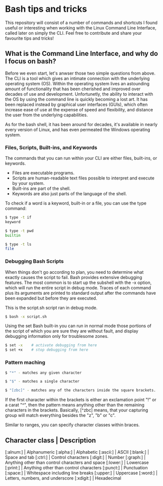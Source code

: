 # Bash tips and tricks
This repository will consist of a number of commands and shortcuts I found useful or interesting when working with the Linux Command Line Interface, called later on simply the CLI. Feel free to contribute and share your favourite tips and tricks! 

## What is the Command Line Interface, and why do I focus on bash?

Before we even start, let's anwser those two simple questions from above. The CLI is a tool which gives an intimate connection with the underlying operating system (OS). Within the operating system lives an astounding amount of functionality that has been cherished and improved over decades of use and development. Unfortunetly, the ability to interact with the OS by using the command line is quickly becoming a lost art. It has been replaced instead by graphical user interfaces (GUIs), which often increase ease of use at the expense of speed and flexibility, and distance the user from the underlying capabilities.

As for the bash shell, it has been around for decades, it's available in nearly every version of Linux, and has even permeated the Windows operating system.

### Files, Scripts, Built-ins, and Keywords

The commands that you can run within your CLI are either files, built-ins, or keywords.
- Files are executable programs.
- Scripts are human-readable text files possible to interpret and execute by your system.
- Built-ins are part of the shell.
- Keywords are also just parts of the language of the shell.

To check if a word is a keyword, built-in or a file, you can use the type command:

```sh
$ type -t if
keyword

$ type -t pwd
builtin

$ type -t ls
file
```

### Debugging Bash Scripts ###

When things don't go according to plan, you need to determine what exactly causes the script to fail. Bash provides extensive debugging features. The most common is to start up the subshell with the -x option, which will run the entire script in debug mode. Traces of each command plus its arguments are printed to standard output after the commands have been expanded but before they are executed.

This is the script.sh script ran in debug mode.
```sh
$ bash -x script.sh
```

Using the set Bash built-in you can run in normal mode those portions of the script of which you are sure they are without fault, and display debugging information only for troublesome zones.

```sh
$ set -x	# activate debugging from here
$ set +x	# stop debugging from here
```

### Pattern maching ###

```sh
$ "*" - matches any given character
```
```sh
$ "$" - matches a single character
```
```sh
$ "[zbc]" - matches any of the characters inside the square brackets. 
```
If the first character within the brackets is either an exclamation point "!" or a carat "^", then the pattern means anything other than the remaining characters in the brackets. Basically, [^zbc] means, that your capturing group will match everything besides the "z", "b" or "c".

Similar to ranges, you can specify character classes within braces.

Character class | Description
-------------------------------------------------------------------
[:alnum:] 	| Alphanumeric
[:alpha:] 	| Alphabetic
[:ascii:] 	| ASCII
[:blank:] 	| Space and tab
[:ctrl:] 	| Control characters
[:digit:] 	| Number
[:graph:] 	| Anything other than control characters and space
[:lower:] 	| Lowercase
[:print:] 	| Anything other than control characters
[:punct:] 	| Punctuation
[:space:] 	| Whitespace including line breaks
[:upper:] 	| Uppercase
[:word:] 	| Letters, numbers, and underscore
[:xdigit:] 	| Hexadecimal
